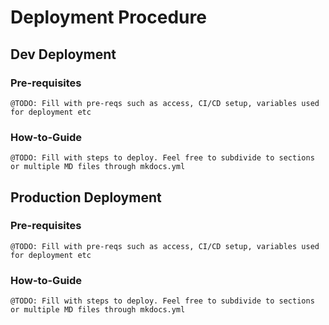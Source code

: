 # Deployment Procedure

## Dev Deployment

### Pre-requisites
``` @TODO: Fill with pre-reqs such as access, CI/CD setup, variables used for deployment etc ```

### How-to-Guide
``` @TODO: Fill with steps to deploy. Feel free to subdivide to sections or multiple MD files through mkdocs.yml ```


## Production Deployment

### Pre-requisites
``` @TODO: Fill with pre-reqs such as access, CI/CD setup, variables used for deployment etc ```

### How-to-Guide
``` @TODO: Fill with steps to deploy. Feel free to subdivide to sections or multiple MD files through mkdocs.yml ```
